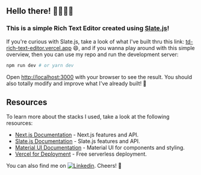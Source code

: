 [linkedin]: https://www.linkedin.com/in/katherine-davenia/

## Hello there! 🌱✨👋🏼

### This is a simple Rich Text Editor created using [Slate.js](https://www.slatejs.org/)!

If you're curious with Slate.js, take a look of what I've built thru this link: [td-rich-text-editor.vercel.app](https://td-rich-text-editor.vercel.app/) 😄, and if you wanna play around with this simple overview, then you can use my repo and run the development server:

```bash
npm run dev # or yarn dev
```

Open [http://localhost:3000](http://localhost:3000) with your browser to see the result.
You should also totally modify and improve what I've already built! :hammer:


## Resources

To learn more about the stacks I used, take a look at the following resources:

- [Next.js Documentation](https://nextjs.org/docs) - Next.js features and API.
- [Slate.js Documentation](https://slatejs.org/docs) - Slate.js features and API.
- [Material UI Documentation](https://mui.com/material-ui/getting-started/overview/) - Material UI for components and styling.
- [Vercel for Deployment](https://vercel.com/docs) - Free serverless deployment.

You can also find me on [<img alt="Linkedin" src="https://img.shields.io/badge/linkedin-blue?style=social&logo=linkedin">][linkedin]. Cheers! 🥂
